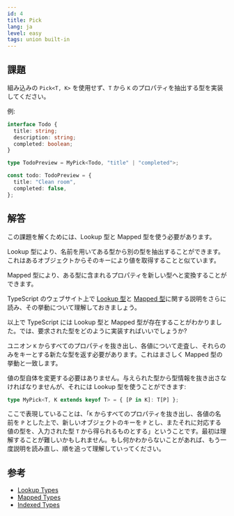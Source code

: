```yaml
---
id: 4
title: Pick
lang: ja
level: easy
tags: union built-in
---
```


## 課題

組み込みの `Pick<T, K>` を使用せず、`T` から `K` のプロパティを抽出する型を実装してください。

例:

```ts
interface Todo {
  title: string;
  description: string;
  completed: boolean;
}

type TodoPreview = MyPick<Todo, "title" | "completed">;

const todo: TodoPreview = {
  title: "Clean room",
  completed: false,
};
```

## 解答

この課題を解くためには、Lookup 型と Mapped 型を使う必要があります。

Lookup 型により、名前を用いてある型から別の型を抽出することができます。これはあるオブジェクトからそのキーにより値を取得することと似ています。

Mapped 型により、ある型に含まれるプロパティを新しい型へと変換することができます。

TypeScript のウェブサイト上で [Lookup 型](https://www.typescriptlang.org/docs/handbook/release-notes/typescript-2-1.html#keyof-and-lookup-types)と [Mapped 型](https://www.typescriptlang.org/docs/handbook/2/mapped-types.html)に関する説明をさらに読み、その挙動について理解しておきましょう。

以上で TypeScript には Lookup 型と Mapped 型が存在することがわかりました。では、要求された型をどのように実装すればいいでしょうか?

ユニオン `K` からすべてのプロパティを抜き出し、各値について走査し、それらのみをキーとする新たな型を返す必要があります。これはまさしく Mapped 型の挙動と一致します。

値の型自体を変更する必要はありません。与えられた型から型情報を抜き出さなければなりませんが、それには Lookup 型を使うことができます:

```ts
type MyPick<T, K extends keyof T> = { [P in K]: T[P] };
```

ここで表現していることは、「`K` からすべてのプロパティを抜き出し、各値の名前を `P` とした上で、新しいオブジェクトのキーを `P` とし、またそれに対応する値の型を、入力された型 `T` から得られるものとする」ということです。最初は理解することが難しいかもしれません。もし何かわからないことがあれば、もう一度説明を読み直し、順を追って理解していってください。

## 参考

- [Lookup Types](https://www.typescriptlang.org/docs/handbook/release-notes/typescript-2-1.html#keyof-and-lookup-types)
- [Mapped Types](https://www.typescriptlang.org/docs/handbook/2/mapped-types.html)
- [Indexed Types](https://www.typescriptlang.org/docs/handbook/2/indexed-access-types.html)
